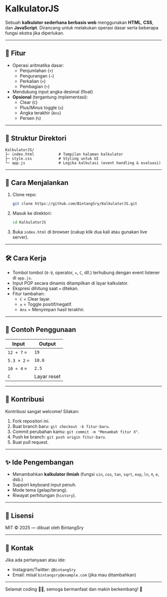 
# KalkulatorJS

Sebuah **kalkulator sederhana berbasis web** menggunakan **HTML**, **CSS**, dan **JavaScript**. Dirancang untuk melakukan operasi dasar serta beberapa fungsi ekstra jika diperlukan.

---

## 🎯 Fitur

- Operasi aritmatika dasar:
  - Penjumlahan (`+`)
  - Pengurangan (`−`)
  - Perkalian (`×`)
  - Pembagian (`÷`)
- Mendukung input angka desimal (float)
- **Opsional** (tergantung implementasi):
  - Clear (`C`)
  - Plus/Minus toggle (`±`)
  - Angka terakhir (`Ans`)
  - Persen (`%`)

---

## 📁 Struktur Direktori

```
KalkulatorJS/
├─ index.html           # Tampilan halaman kalkulator
├─ style.css            # Styling untuk UI
└─ app.js               # Logika kalkulasi (event handling & evaluasi)
```

---

## 🚀 Cara Menjalankan

1. Clone repo:
   ```bash
   git clone https://github.com/BintangSry/KalkulatorJS.git
   ```
2. Masuk ke direktori:
   ```bash
   cd KalkulatorJS
   ```
3. Buka `index.html` di browser (cukup klik dua kali atau gunakan live server).

---

## 🛠️ Cara Kerja

- Tombol tombol (`0-9`, operator, `=`, `C`, dll.) terhubung dengan event listener di `app.js`.
- Input POP secara dinamis ditampilkan di layar kalkulator.
- Ekspresi dihitung saat `=` ditekan.
- Fitur tambahan:
  - `C` = Clear layar.
  - `±` = Toggle positif/negatif.
  - `Ans` = Menyimpan hasil terakhir.

---

## 🧪 Contoh Penggunaan

| Input         | Output |
|---------------|--------|
| `12 + 7` `=`  | `19`   |
| `5.3 × 2` `=` | `10.6` |
| `10 ÷ 4` `=`  | `2.5`  |
| `C`           | Layar reset |

---

## 🧩 Kontribusi

Kontribusi sangat welcome! Silakan:

1. Fork repositori ini.
2. Buat branch baru: `git checkout -b fitur-baru`.
3. Commit perubahan kamu: `git commit -m "Menambah fitur X"`.
4. Push ke branch: `git push origin fitur-baru`.
5. Buat pull request.

---

## ✨ Ide Pengembangan

- Menambahkan **kalkulator ilmiah** (fungsi `sin`, `cos`, `tan`, `sqrt`, `exp`, `ln`, `π`, `e`, dsb.)
- Support keyboard input penuh.
- Mode tema (gelap/terang).
- Riwayat perhitungan (`history`).

---

## 📄 Lisensi

MIT © 2025 — dibuat oleh BintangSry

---

## 📌 Kontak

Jika ada pertanyaan atau ide:
- Instagram/Twitter: `@BintangSry`  
- Email: misal `bintangsry@example.com` (jika mau ditambahkan)

---

Selamat coding 🧑‍💻, semoga bermanfaat dan makin berkembang! 🚀
